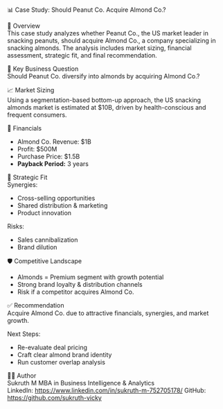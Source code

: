 📊 Case Study: Should Peanut Co. Acquire Almond Co.?

📝 Overview  
This case study analyzes whether Peanut Co., the US market leader in snacking peanuts, should acquire Almond Co., a company specializing in snacking almonds. The analysis includes market sizing, financial assessment, strategic fit, and final recommendation.

🧠 Key Business Question  
Should Peanut Co. diversify into almonds by acquiring Almond Co.?

📈 Market Sizing  
Using a segmentation-based bottom-up approach, the US snacking almonds market is estimated at $10B, driven by health-conscious and frequent consumers.

💸 Financials  
- Almond Co. Revenue: $1B  
- Profit: $500M  
- Purchase Price: $1.5B  
- **Payback Period:** 3 years

🤝 Strategic Fit  
Synergies:
- Cross-selling opportunities  
- Shared distribution & marketing  
- Product innovation  

Risks:
- Sales cannibalization  
- Brand dilution

🛡️ Competitive Landscape  
- Almonds = Premium segment with growth potential  
- Strong brand loyalty & distribution channels  
- Risk if a competitor acquires Almond Co.

✅ Recommendation  
Acquire Almond Co. due to attractive financials, synergies, and market growth.  

Next Steps:  
- Re-evaluate deal pricing  
- Craft clear almond brand identity  
- Run customer overlap analysis

👨‍💼 Author  
Sukruth M
MBA in Business Intelligence & Analytics  
LinkedIn: https://www.linkedin.com/in/sukruth-m-752705178/
GitHub: https://github.com/sukruth-vicky
